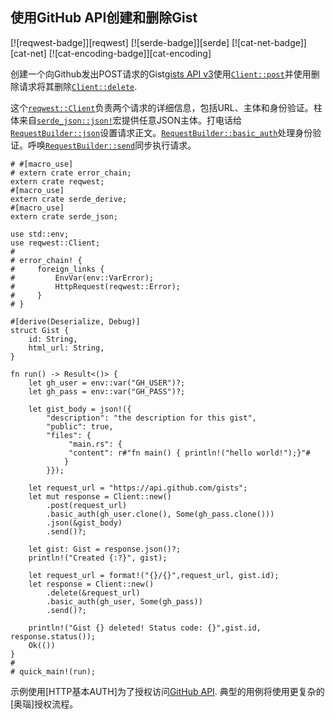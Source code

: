 ## 使用GitHub API创建和删除Gist

[![reqwest-badge]][reqwest] [![serde-badge]][serde] [![cat-net-badge]][cat-net] [![cat-encoding-badge]][cat-encoding]

创建一个向Github发出POST请求的Gist[gists API v3](https://developer.github.com/v3/gists/)使用[`Client::post`]并使用删除请求将其删除[`Client::delete`].

这个[`reqwest::Client`]负责两个请求的详细信息，包括URL、主体和身份验证。柱体来自[`serde_json::json!`]宏提供任意JSON主体。打电话给[`RequestBuilder::json`]设置请求正文。[`RequestBuilder::basic_auth`]处理身份验证。呼唤[`RequestBuilder::send`]同步执行请求。

```rust,no_run
# #[macro_use]
# extern crate error_chain;
extern crate reqwest;
#[macro_use]
extern crate serde_derive;
#[macro_use]
extern crate serde_json;

use std::env;
use reqwest::Client;
#
# error_chain! {
#     foreign_links {
#         EnvVar(env::VarError);
#         HttpRequest(reqwest::Error);
#     }
# }

#[derive(Deserialize, Debug)]
struct Gist {
    id: String,
    html_url: String,
}

fn run() -> Result<()> {
    let gh_user = env::var("GH_USER")?;
    let gh_pass = env::var("GH_PASS")?;

    let gist_body = json!({
        "description": "the description for this gist",
        "public": true,
        "files": {
             "main.rs": {
             "content": r#"fn main() { println!("hello world!");}"#
            }
        }});

    let request_url = "https://api.github.com/gists";
    let mut response = Client::new()
        .post(request_url)
        .basic_auth(gh_user.clone(), Some(gh_pass.clone()))
        .json(&gist_body)
        .send()?;

    let gist: Gist = response.json()?;
    println!("Created {:?}", gist);

    let request_url = format!("{}/{}",request_url, gist.id);
    let response = Client::new()
        .delete(&request_url)
        .basic_auth(gh_user, Some(gh_pass))
        .send()?;

    println!("Gist {} deleted! Status code: {}",gist.id, response.status());
    Ok(())
}
#
# quick_main!(run);
```

示例使用[HTTP基本AUTH]为了授权访问[GitHub API]. 典型的用例将使用更复杂的[奥瑙]授权流程。

[`client::delete`]: https://docs.rs/reqwest/*/reqwest/struct.Client.html#method.delete

[`client::post`]: https://docs.rs/reqwest/*/reqwest/struct.Client.html#method.post

[`requestbuilder::basic_auth`]: https://docs.rs/reqwest/*/reqwest/struct.RequestBuilder.html#method.basic_auth

[`requestbuilder::json`]: https://docs.rs/reqwest/*/reqwest/struct.RequestBuilder.html#method.json

[`requestbuilder::send`]: https://docs.rs/reqwest/*/reqwest/struct.RequestBuilder.html#method.send

[`reqwest::client`]: https://docs.rs/reqwest/*/reqwest/struct.Client.html

[`serde_json::json!`]: https://docs.rs/serde_json/*/serde_json/macro.json.html

[github api]: https://developer.github.com/v3/auth/

[http basic auth]: https://tools.ietf.org/html/rfc2617

[oauth]: https://oauth.net/getting-started/
